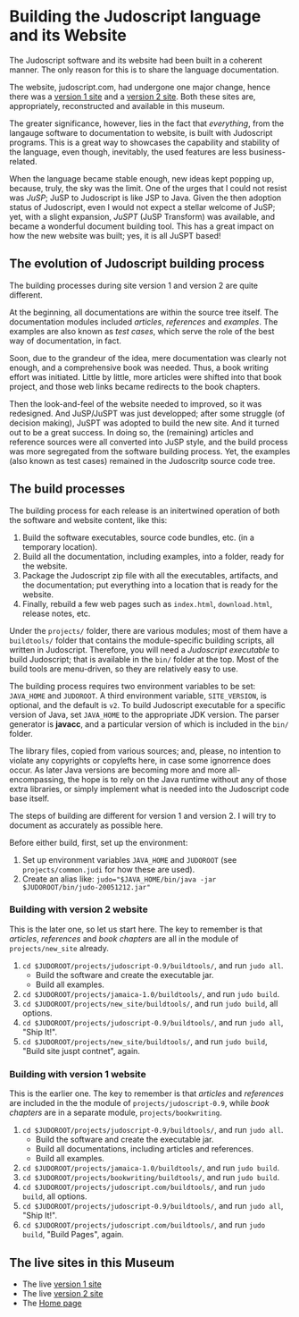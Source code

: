# Building the Judoscript language and its Website

The Judoscript software and its website had been built in a coherent manner. The only reason for this is to share the language documentation.

The website, judoscript.com, had undergone one major change, hence there was a [version 1 site](judoscript.com-v1) and a [version 2 site](judoscript.com-v2). Both these sites are, appropriately, reconstructed and available in this museum.

The greater significance, however, lies in the fact that _everything_, from the langauge software to documentation to website, is built with Judoscript programs. This is a great way to showcases the capability and stability of the language, even though, inevitably, the used features are less business-related.

When the language became stable enough, new ideas kept popping up, because, truly, the sky was the limit. One of the urges that I could not resist was _JuSP_; JuSP to Judoscript is like JSP to Java. Given the then adoption status of Judoscript, even I would not expect a stellar welcome of JuSP; yet, with a slight expansion, _JuSPT_ (JuSP Transform) was available, and became a wonderful document building tool. This has a great impact on how the new website was built; yes, it is all JuSPT based!

## The evolution of Judoscript building process

The building processes during site version 1 and version 2 are quite different.

At the beginning, all documentations are within the source tree itself. The documentation modules included _articles_, _references_ and _examples_. The examples are also known as _test cases_, which serve the role of the best way of documentation, in fact.

Soon, due to the grandeur of the idea, mere documentation was clearly not enough, and a comprehensive book was needed. Thus, a book writing effort was initiated. Little by little, more articles were shifted into that book project, and those web links became redirects to the book chapters.

Then the look-and-feel of the website needed to improved, so it was redesigned. And JuSP/JuSPT was just developped; after some struggle (of decision making), JuSPT was adopted to build the new site. And it turned out to be a great success. In doing so, the (remaining) articles and reference sources were all converted into JuSP style, and the build process was more segregated from the software building process. Yet, the examples (also known as test cases) remained in the Judoscritp source code tree.

## The build processes

The building process for each release is an initertwined operation of both the software and website content, like this:

1. Build the software executables, source code bundles, etc. (in a temporary location).
2. Build all the documentation, including examples, into a folder, ready for the website.
3. Package the Judoscript zip file with all the executables, artifacts, and the documentation; put everything into a location that is ready for the website.
4. Finally, rebuild a few web pages such as <code>index.html</code>, <code>download.html</code>, release notes, etc.

Under the <code>projects/</code> folder, there are various modules; most of them have a <code>buildtools/</code> folder that contains the module-specific building scripts, all written in Judoscript. Therefore, you will need a _Judoscript executable_ to build Judoscript; that is available in the <code>bin/</code> folder at the top. Most of the build tools are menu-driven, so they are relatively easy to use.

The building process requires two environment variables to be set: <code>JAVA_HOME</code> and <code>JUDOROOT</code>. A third environment variable, <code>SITE_VERSION</code>, is optional, and the default is <code>v2</code>. To build Judoscript executable for a specific version of Java, set <code>JAVA_HOME</code> to the appropriate JDK version. The parser generator is **javacc**, and a particular version of which is included in the <code>bin/</code> folder.

The library files, copied from various sources; and, please, no intention to violate any copyrights or copylefts here, in case some ignorrence does occur. As later Java versions are becoming more and more all-encompassing, the hope is to rely on the Java runtime without any of those extra libraries, or simply implement what is needed into the Judoscript code base itself.

The steps of building are different for version 1 and version 2. I will try to document as accurately as possible here.

Before either build, first, set up the environment:

1. Set up environment variables <code>JAVA_HOME</code> and <code>JUDOROOT</code> (see <code>projects/common.judi</code> for how these are used).
2. Create an alias like: <code>judo="$JAVA_HOME/bin/java -jar $JUDOROOT/bin/judo-20051212.jar"</code>

### Building with version 2 website

This is the later one, so let us start here. The key to remember is that _articles_, _references_ and _book chapters_ are all in the module of <code>projects/new_site</code> already.

1. <code>cd $JUDOROOT/projects/judoscript-0.9/buildtools/</code>, and run <code>judo all</code>.
   * Build the software and create the executable jar.
   * Build all examples.
2. <code>cd $JUDOROOT/projects/jamaica-1.0/buildtools/</code>, and run <code>judo build</code>.
3. <code>cd $JUDOROOT/projects/new_site/buildtools/</code>, and run <code>judo build</code>, all options.
4. <code>cd $JUDOROOT/projects/judoscript-0.9/buildtools/</code>, and run <code>judo all</code>, "Ship It!".
5. <code>cd $JUDOROOT/projects/new_site/buildtools/</code>, and run <code>judo build</code>, "Build site juspt contnet", again.

### Building with version 1 website

This is the earlier one. The key to remember is that _articles_ and _references_ are included in the the module of <code>projects/judoscript-0.9</code>, while _book chapters_ are in a separate module, <code>projects/bookwriting</code>.

1. <code>cd $JUDOROOT/projects/judoscript-0.9/buildtools/</code>, and run <code>judo all</code>.
   * Build the software and create the executable jar.
   * Build all documentations, including articles and references.
   * Build all examples.
2. <code>cd $JUDOROOT/projects/jamaica-1.0/buildtools/</code>, and run <code>judo build</code>.
3. <code>cd $JUDOROOT/projects/bookwriting/buildtools/</code>, and run <code>judo build</code>.
4. <code>cd $JUDOROOT/projects/judoscript.com/buildtools/</code>, and run <code>judo build</code>, all options.
5. <code>cd $JUDOROOT/projects/judoscript-0.9/buildtools/</code>, and run <code>judo all</code>, "Ship It!".
6. <code>cd $JUDOROOT/projects/judoscript.com/buildtools/</code>, and run <code>judo build</code>, "Build Pages", again.

## The live sites in this Museum

* The live [version 1 site](judoscript.com-v1)
* The live [version 2 site](judoscript.com-v2)
* The [Home page](..)
